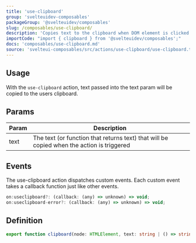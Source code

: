 ```yaml
---
title: 'use-clipboard'
group: 'svelteuidev-composables'
packageGroup: '@svelteuidev/composables'
slug: /composables/use-clipboard/
description: 'Copies text to the clipboard when DOM element is clicked'
importCode: "import { clipboard } from '@svelteuidev/composables';"
docs: 'composables/use-clipboard.md'
source: 'svelteui-composables/src/actions/use-clipboard/use-clipboard.ts'
---
```


<script lang='ts'>
    import { Demo, ComposableDemos } from '@svelteuidev/demos';
</script>

## Usage

With the `use-clipboard` action, text passed into the text param will be copied to the users clipboard.

<Demo demo={ComposableDemos.useClipboardDemo.usage} />

## Params

| Param | Description                                                                               |
| ----- | ----------------------------------------------------------------------------------------- |
| text  | The text (or function that returns text) that will be copied when the action is triggered |

## Events

The use-clipboard action dispatches custom events. Each custom event takes a callback function just like other events.

```js
on:useclipboard?: (callback: (any) => unknown) => void;
on:useclipboard-error?: (callback: (any) => unknown) => void;
```

## Definition

```ts
export function clipboard(node: HTMLElement, text: string | () => string): ReturnType<Action>;
```
